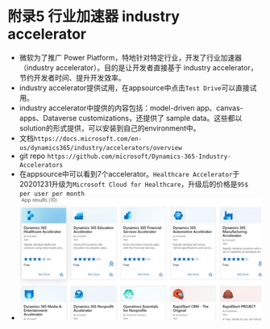 # 附录5 行业加速器 industry accelerator
+ 微软为了推广 Power Platform，特地针对特定行业，开发了行业加速器（industry accelerator）。目的是让开发者直接基于 industry accelerator，节约开发者时间、提升开发效率。
+ industry accelerator提供试用，在appsource中点击`Test Drive`可以直接试用。
+ industry accelerator中提供的内容包括：model-driven app、canvas-apps、Dataverse customizations，还提供了 sample data。这些都以solution的形式提供，可以安装到自己的environment中。
+ 文档`https://docs.microsoft.com/en-us/dynamics365/industry/accelerators/overview`
+ git repo `https://github.com/microsoft/Dynamics-365-Industry-Accelerators`
+ 在appsource中可以看到7个accelerator。`Healthcare Accelerator`于20201231升级为`Microsoft Cloud for Healthcare`，升级后的价格是`95$ per user per month`
+ ![](imgs/20accelerators.png)

